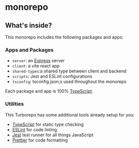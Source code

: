 # monorepo

## What's inside?

This monorepo includes the following packages and apps:

### Apps and Packages

- `server`: an [Express](https://expressjs.com/) server
- `client`: a vite react app
- `shared-types`:a shared type between client and backend
- `scripts`: Jest and ESLint configurations
- `tsconfig`: tsconfig.json;s used throughout the monorepo

Each package and app is 100% [TypeScript](https://www.typescriptlang.org/).

### Utilities

This Turborepo has some additional tools already setup for you:

- [TypeScript](https://www.typescriptlang.org/) for static type checking
- [ESLint](https://eslint.org/) for code linting
- [Jest](https://jestjs.io) test runner for all things JavaScript
- [Prettier](https://prettier.io) for code formatting

